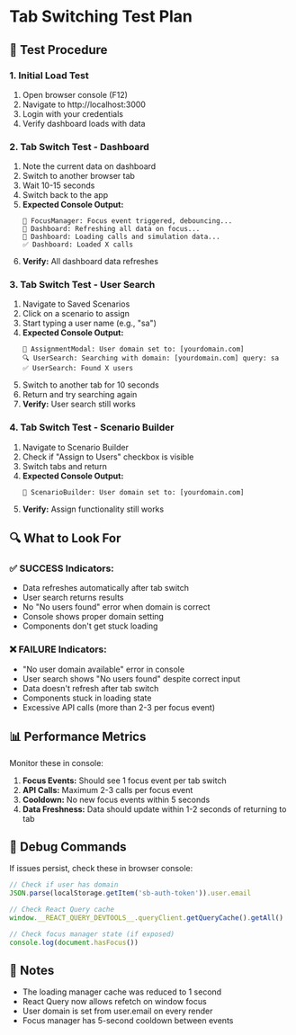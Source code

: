 # Tab Switching Test Plan

## 🧪 Test Procedure

### 1. Initial Load Test
1. Open browser console (F12)
2. Navigate to http://localhost:3000
3. Login with your credentials
4. Verify dashboard loads with data

### 2. Tab Switch Test - Dashboard
1. Note the current data on dashboard
2. Switch to another browser tab
3. Wait 10-15 seconds
4. Switch back to the app
5. **Expected Console Output:**
   ```
   🎯 FocusManager: Focus event triggered, debouncing...
   🎯 Dashboard: Refreshing all data on focus...
   🔄 Dashboard: Loading calls and simulation data...
   ✅ Dashboard: Loaded X calls
   ```
6. **Verify:** All dashboard data refreshes

### 3. Tab Switch Test - User Search
1. Navigate to Saved Scenarios
2. Click on a scenario to assign
3. Start typing a user name (e.g., "sa")
4. **Expected Console Output:**
   ```
   🔧 AssignmentModal: User domain set to: [yourdomain.com]
   🔍 UserSearch: Searching with domain: [yourdomain.com] query: sa
   ✅ UserSearch: Found X users
   ```
5. Switch to another tab for 10 seconds
6. Return and try searching again
7. **Verify:** User search still works

### 4. Tab Switch Test - Scenario Builder
1. Navigate to Scenario Builder
2. Check if "Assign to Users" checkbox is visible
3. Switch tabs and return
4. **Expected Console Output:**
   ```
   🔧 ScenarioBuilder: User domain set to: [yourdomain.com]
   ```
5. **Verify:** Assign functionality still works

## 🔍 What to Look For

### ✅ SUCCESS Indicators:
- Data refreshes automatically after tab switch
- User search returns results
- No "No users found" error when domain is correct
- Console shows proper domain setting
- Components don't get stuck loading

### ❌ FAILURE Indicators:
- "No user domain available" error in console
- User search shows "No users found" despite correct input
- Data doesn't refresh after tab switch
- Components stuck in loading state
- Excessive API calls (more than 2-3 per focus event)

## 📊 Performance Metrics

Monitor these in console:
1. **Focus Events:** Should see 1 focus event per tab switch
2. **API Calls:** Maximum 2-3 calls per focus event
3. **Cooldown:** No new focus events within 5 seconds
4. **Data Freshness:** Data should update within 1-2 seconds of returning to tab

## 🐛 Debug Commands

If issues persist, check these in browser console:

```javascript
// Check if user has domain
JSON.parse(localStorage.getItem('sb-auth-token')).user.email

// Check React Query cache
window.__REACT_QUERY_DEVTOOLS__.queryClient.getQueryCache().getAll()

// Check focus manager state (if exposed)
console.log(document.hasFocus())
```

## 📝 Notes

- The loading manager cache was reduced to 1 second
- React Query now allows refetch on window focus
- User domain is set from user.email on every render
- Focus manager has 5-second cooldown between events 